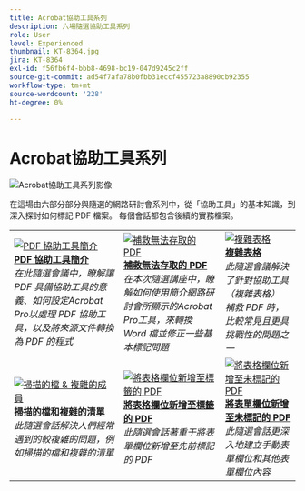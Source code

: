 ```yaml
---
title: Acrobat協助工具系列
description: 六場隨選協助工具系列
role: User
level: Experienced
thumbnail: KT-8364.jpg
jira: KT-8364
exl-id: f56fb6f4-bbb8-4698-bc19-047d9245c2ff
source-git-commit: ad54f7afa78b0fbb31eccf455723a8890cb92355
workflow-type: tm+mt
source-wordcount: '228'
ht-degree: 0%

---
```


# Acrobat協助工具系列

![Acrobat協助工具系列影像](../assets/Hero_Accessibility.png)

在這場由六部分部分與隨選的網路研討會系列中，從「協助工具」的基本知識，到深入探討如何標記 PDF 檔案。 每個會話都包含後續的實務檔案。

<table style="table-layout:fixed">
<tr>
  <td>
    <a href="accessibilitysession1.md">
      <img alt="PDF 協助工具簡介" src="../assets/Accessibilitysession1_1280.png" />
    </a>
    <div>
    <a href="accessibilitysession1.md"><strong>PDF 協助工具簡介</strong></a>
    </div>
    <em>在此隨選會議中，瞭解讓 PDF 具備協助工具的意義、如何設定Acrobat Pro以處理 PDF 協助工具，以及將來源文件轉換為 PDF 的程式</em>
    <br>
  </td>
  <td>
    <a href="accessibilitysession2.md">
      <img alt="補救無法存取的 PDF" src="../assets/Accessibilitysession2_1280.png" />
    </a>
    <div>
    <a href="accessibilitysession2.md"><strong>補救無法存取的 PDF</strong></a>
    </div>
    <em>在本次隨選講座中，瞭解如何使用簡介網路研討會所顯示的Acrobat Pro工具，來轉換 Word 檔並修正一些基本標記問題</em>
    <br>
  </td>  
  <td>
    <a href="accessibilitysession3.md">
      <img alt="複雜表格" src="../assets/Accessibilitysession3_1280.png" />
    </a>
    <div>
    <a href="accessibilitysession3.md"><strong>複雜表格</strong></a>
    </div>
    <em>此隨選會議解決了針對協助工具 （複雜表格） 補救 PDF 時，比較常見且更具挑戰性的問題之一</em>
    <br>
  </td>
</tr>
<tr>
  <td>
    <a href="accessibilitysession4.md">
      <img alt="掃描的檔 &amp; 複雜的成員" src="../assets/Accessibilitysession4_1280.png" />
    </a>
    <div>
    <a href="accessibilitysession4.md"><strong>掃描的檔和複雜的清單</strong></a>
    </div>
    <em>此隨選會話解決人們經常遇到的較複雜的問題，例如掃描的檔和複雜的清單</em>
    <br>
  </td>
  <td>
    <a href="accessibilitysession5.md">
      <img alt="將表格欄位新增至標籤的 PDF" src="../assets/Accessibilitysession5_1280.png" />
    </a>
    <div>
    <a href="accessibilitysession5.md"><strong>將表格欄位新增至標籤的 PDF</strong></a>
    </div>
    <em>此隨選會話著重于將表單欄位新增至先前標記的 PDF</em>
    <br>
  </td>  
  <td>
    <a href="accessibilitysession6.md">
      <img alt="將表格欄位新增至未標記的 PDF" src="../assets/Accessibilitysession6_1280.png" />
    </a>
    <div>
    <a href="accessibilitysession6.md"><strong>將表單欄位新增至未標記的 PDF</strong></a>
    </div>
    <em>此隨選會話更深入地建立手動表單欄位和其他表單欄位內容</em>
    <br>
  </td> 
</tr>
</table>
